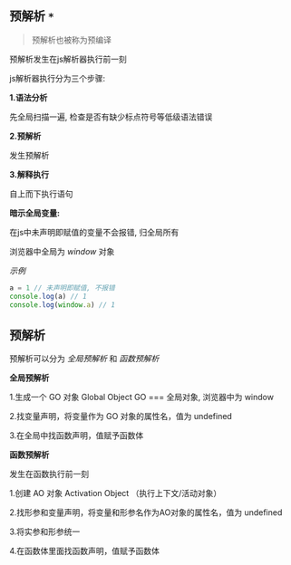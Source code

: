 ## 预解析 `*`

> 预解析也被称为预编译

预解析发生在js解析器执行前一刻

js解析器执行分为三个步骤:

**1.语法分析**

先全局扫描一遍, 检查是否有缺少标点符号等低级语法错误

**2.预解析** 

发生预解析

**3.解释执行** 

自上而下执行语句



**暗示全局变量:**

在js中未声明即赋值的变量不会报错, 归全局所有

浏览器中全局为 *window* 对象

*示例*

```js
a = 1 // 未声明即赋值, 不报错
console.log(a) // 1
console.log(window.a) // 1 
```



## 预解析

预解析可以分为 *全局预解析* 和 *函数预解析*



**全局预解析**

1.生成一个 GO 对象 Global Object GO === 全局对象, 浏览器中为 window

2.找变量声明，将变量作为 GO 对象的属性名，值为 undefined

3.在全局中找函数声明，值赋予函数体



**函数预解析**

发生在函数执行前一刻

1.创建 AO 对象 Activation Object （执行上下文/活动对象）

2.找形参和变量声明，将变量和形参名作为AO对象的属性名，值为 undefined

3.将实参和形参统一

4.在函数体里面找函数声明，值赋予函数体

